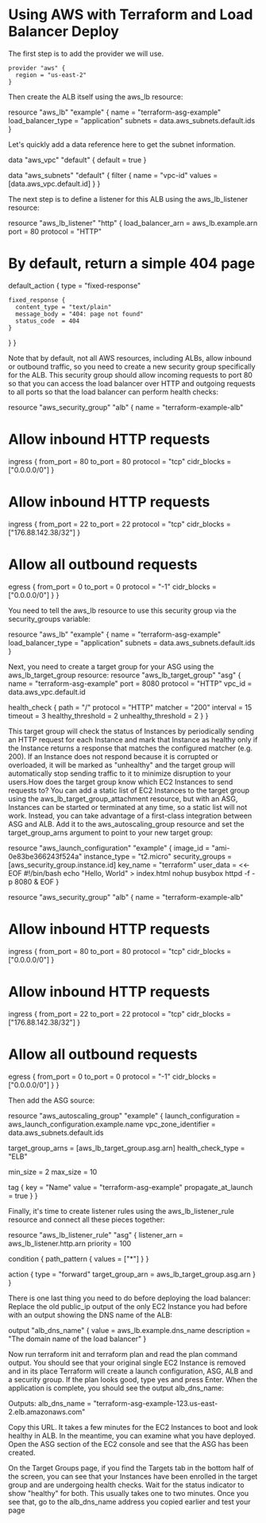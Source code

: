 # Using AWS with Terraform and Load Balancer Deploy

The first step is to add the provider we will use.

```
provider "aws" {
  region = "us-east-2"
}
```

Then create the ALB itself using the aws_lb resource:

resource "aws_lb" "example" {
  name               = "terraform-asg-example"
  load_balancer_type = "application"
  subnets            = data.aws_subnets.default.ids
}


Let's quickly add a data reference here to get the subnet information.

data "aws_vpc" "default" {
  default = true
}

data "aws_subnets" "default" {
  filter {
    name   = "vpc-id"
    values = [data.aws_vpc.default.id]
  }
}


The next step is to define a listener for this ALB using the aws_lb_listener resource:

resource "aws_lb_listener" "http" {
  load_balancer_arn = aws_lb.example.arn
  port              = 80
  protocol          = "HTTP"

  # By default, return a simple 404 page
  default_action {
    type = "fixed-response"

    fixed_response {
      content_type = "text/plain"
      message_body = "404: page not found"
      status_code  = 404
    }
  }
}


Note that by default, not all AWS resources, including ALBs, allow inbound or outbound traffic, so you need to create a new security group specifically for the ALB. This security group should allow incoming requests to port 80 so that you can access the load balancer over HTTP and outgoing requests to all ports so that the load balancer can perform health checks:

resource "aws_security_group" "alb" {
  name = "terraform-example-alb"

 
  # Allow inbound HTTP requests
  ingress {
    from_port   = 80
    to_port     = 80
    protocol    = "tcp"
    cidr_blocks = ["0.0.0.0/0"]
  }
 # Allow inbound HTTP requests
  ingress {
    from_port   = 22
    to_port     = 22
    protocol    = "tcp"
    cidr_blocks = ["176.88.142.38/32"]
  }
  # Allow all outbound requests
  egress {
    from_port   = 0
    to_port     = 0
    protocol    = "-1"
    cidr_blocks = ["0.0.0.0/0"]
  }
}

You need to tell the aws_lb resource to use this security group via the security_groups variable:

resource "aws_lb" "example" {
  name               = "terraform-asg-example"
  load_balancer_type = "application"
  subnets            = data.aws_subnets.default.ids
}

Next, you need to create a target group for your ASG using the aws_lb_target_group resource:
resource "aws_lb_target_group" "asg" {
  name     = "terraform-asg-example"
  port     = 8080
  protocol = "HTTP"
  vpc_id   = data.aws_vpc.default.id

  health_check {
    path                = "/"
    protocol            = "HTTP"
    matcher             = "200"
    interval            = 15
    timeout             = 3
    healthy_threshold   = 2
    unhealthy_threshold = 2
  }
}

This target group will check the status of Instances by periodically sending an HTTP request for each Instance and mark that Instance as healthy only if the Instance returns a response that matches the configured matcher (e.g. 200). If an Instance does not respond because it is corrupted or overloaded, it will be marked as "unhealthy" and the target group will automatically stop sending traffic to it to minimize disruption to your users.How does the target group know which EC2 Instances to send requests to? You can add a static list of EC2 Instances to the target group using the aws_lb_target_group_attachment resource, but with an ASG, Instances can be started or terminated at any time, so a static list will not work. Instead, you can take advantage of a first-class integration between ASG and ALB. Add it to the aws_autoscaling_group resource and set the target_group_arns argument to point to your new target group:

resource "aws_launch_configuration" "example" {
  image_id        = "ami-0e83be366243f524a"
  instance_type   = "t2.micro"
  security_groups = [aws_security_group.instance.id]
  key_name = "terraform"
  user_data = <<-EOF
              #!/bin/bash
              echo "Hello, World" > index.html
              nohup busybox httpd -f -p 8080 &
              EOF
}



resource "aws_security_group" "alb" {
  name = "terraform-example-alb"

 
  # Allow inbound HTTP requests
  ingress {
    from_port   = 80
    to_port     = 80
    protocol    = "tcp"
    cidr_blocks = ["0.0.0.0/0"]
  }
 # Allow inbound HTTP requests
  ingress {
    from_port   = 22
    to_port     = 22
    protocol    = "tcp"
    cidr_blocks = ["176.88.142.38/32"]
  }
  # Allow all outbound requests
  egress {
    from_port   = 0
    to_port     = 0
    protocol    = "-1"
    cidr_blocks = ["0.0.0.0/0"]
  }
}


Then add the ASG source:

resource "aws_autoscaling_group" "example" {
  launch_configuration = aws_launch_configuration.example.name
  vpc_zone_identifier  = data.aws_subnets.default.ids

  target_group_arns = [aws_lb_target_group.asg.arn]
  health_check_type = "ELB"

  min_size = 2
  max_size = 10

  tag {
    key                 = "Name"
    value               = "terraform-asg-example"
    propagate_at_launch = true
  }
}


Finally, it's time to create listener rules using the aws_lb_listener_rule resource and connect all these pieces together:

resource "aws_lb_listener_rule" "asg" {
  listener_arn = aws_lb_listener.http.arn
  priority     = 100

  condition {
    path_pattern {
      values = ["*"]
    }
  }

  action {
    type             = "forward"
    target_group_arn = aws_lb_target_group.asg.arn
  }
}

There is one last thing you need to do before deploying the load balancer: Replace the old public_ip output of the only EC2 Instance you had before with an output showing the DNS name of the ALB:

output "alb_dns_name" {
  value       = aws_lb.example.dns_name
  description = "The domain name of the load balancer"
}


Now run terraform init and terraform plan and read the plan command output. You should see that your original single EC2 Instance is removed and in its place Terraform will create a launch configuration, ASG, ALB and a security group. If the plan looks good, type yes and press Enter. When the application is complete, you should see the output alb_dns_name:

Outputs:
alb_dns_name = "terraform-asg-example-123.us-east-2.elb.amazonaws.com"


Copy this URL. It takes a few minutes for the EC2 Instances to boot and look healthy in ALB. In the meantime, you can examine what you have deployed. Open the ASG section of the EC2 console and see that the ASG has been created.


On the Target Groups page, if you find the Targets tab in the bottom half of the screen, you can see that your Instances have been enrolled in the target group and are undergoing health checks. Wait for the status indicator to show "healthy" for both. This usually takes one to two minutes. Once you see that, go to the alb_dns_name address you copied earlier and test your page
